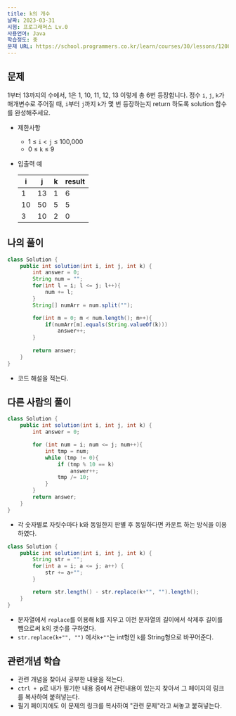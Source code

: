 ```yaml
---
title: k의 개수
날짜: 2023-03-31
시험: 프로그래머스 Lv.0
사용언어: Java
학습정도: 중
문제 URL: https://school.programmers.co.kr/learn/courses/30/lessons/120887
---
```

## 문제

1부터 13까지의 수에서, 1은 1, 10, 11, 12, 13 이렇게 총 6번 등장합니다. 정수 `i`, `j`, `k`가 매개변수로 주어질 때, `i`부터 `j`까지 `k`가 몇 번 등장하는지 return 하도록 solution 함수를 완성해주세요.

- 제한사항
    - 1 ≤ `i` < `j` ≤ 100,000
    - 0 ≤ `k` ≤ 9
- 입출력 예
    
    
    | i | j | k | result |
    | --- | --- | --- | --- |
    | 1 | 13 | 1 | 6 |
    | 10 | 50 | 5 | 5 |
    | 3 | 10 | 2 | 0 |

## 나의 풀이

```java
class Solution {
    public int solution(int i, int j, int k) {
        int answer = 0;
        String num = "";
        for(int l = i; l <= j; l++){
            num += l;
        }
        String[] numArr = num.split("");

        for(int m = 0; m < num.length(); m++){
            if(numArr[m].equals(String.valueOf(k)))
                answer++;
        }
        
        return answer;
    }
}
```

- 코드 해설을 적는다.

## 다른 사람의 풀이

```java
class Solution {
    public int solution(int i, int j, int k) {
        int answer = 0;

        for (int num = i; num <= j; num++){
            int tmp = num;
            while (tmp != 0){
                if (tmp % 10 == k)
                    answer++;
                tmp /= 10;
            }
        }
        return answer;
    }
}
```

- 각 숫자별로 자릿수마다 k와 동일한지 판별 후 동일하다면 카운트 하는 방식을 이용하였다.

```java
class Solution {
    public int solution(int i, int j, int k) {
        String str = "";
        for(int a = i; a <= j; a++) {
            str += a+"";
        }

        return str.length() - str.replace(k+"", "").length();
    }
}
```

- 문자열에서 `replace`를 이용해 k를 지우고 이전 문자열의 길이에서 삭제후 길이를 뺌으로써 k의 갯수를 구하였다.
- `str.replace(k+"", "")` 에서`k+""`는 int형인 `k`를 String형으로 바꾸어준다.

## 관련개념 학습

- 관련 개념을 찾아서 공부한 내용을 적는다.
- `ctrl + p`로 내가 필기한 내용 중에서 관련내용이 있는지 찾아서 그 페이지의 링크를 복사하여 붙혀넣는다.
- 필기 페이지에도 이 문제의 링크를 복사하여 "관련 문제"라고 써놓고 붙혀넣는다.